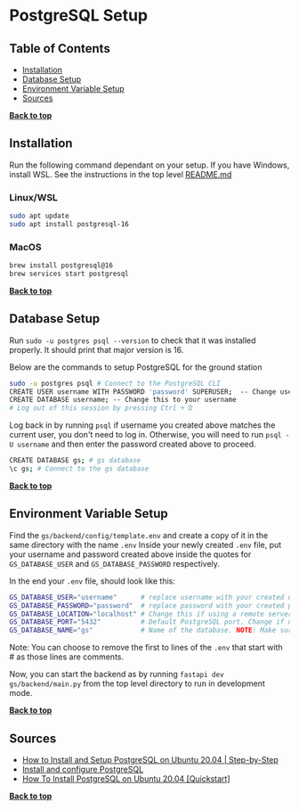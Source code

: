 # PostgreSQL Setup

## Table of Contents

- [Installation](#installation)
- [Database Setup](#database-setup)
- [Environment Variable Setup](#environment-variable-setup)
- [Sources](#sources)

**[Back to top](#table-of-contents)**

## Installation

Run the following command dependant on your setup.
If you have Windows, install WSL. See the instructions in the top level [README.md](../../README.md)

### Linux/WSL

```sh
sudo apt update
sudo apt install postgresql-16
```

### MacOS

```sh
brew install postgresql@16
brew services start postgresql
```

**[Back to top](#table-of-contents)**

## Database Setup

Run `sudo -u postgres psql --version` to check that it was installed properly. It should print that major version is 16.

Below are the commands to setup PostgreSQL for the ground station
```sh
sudo -u postgres psql # Connect to the PostgreSQL CLI
CREATE USER username WITH PASSWORD 'password' SUPERUSER;  -- Change username to your user on the machine and password to a strong password
CREATE DATABASE username; -- Change this to your username
# Log out of this session by pressing Ctrl + D
```
Log back in by running `psql` if username you created above matches the current user, you don't need to log in.
Otherwise, you will need to run `psql -U username` and then enter the password created above to proceed.
```sh
CREATE DATABASE gs; # gs database
\c gs; # Connect to the gs database
```

**[Back to top](#table-of-contents)**

## Environment Variable Setup

Find the `gs/backend/config/template.env` and create a copy of it in the same directory with the name `.env`
Inside your newly created `.env` file, put your username and password created above inside the quotes for `GS_DATABASE_USER` and `GS_DATABASE_PASSWORD` respectively.

In the end your `.env` file, should look like this:
```sh
GS_DATABASE_USER="username"      # replace username with your created username
GS_DATABASE_PASSWORD="password"  # replace password with your created password above
GS_DATABASE_LOCATION="localhost" # Change this if using a remote server
GS_DATABASE_PORT="5432"          # Default PostgreSQL port. Change if needed
GS_DATABASE_NAME="gs"            # Name of the database. NOTE: Make sure to create this manually before running the backend of the first time
```

Note: You can choose to remove the first to lines of the `.env` that start with \# as those lines are comments.

Now, you can start the backend as by running `fastapi dev gs/backend/main.py` from the top level directory to run in development mode.

**[Back to top](#table-of-contents)**

## Sources

- [How to Install and Setup PostgreSQL on Ubuntu 20.04 | Step-by-Step](https://www.cherryservers.com/blog/how-to-install-and-setup-postgresql-server-on-ubuntu-20-04)
- [Install and configure PostgreSQL](https://documentation.ubuntu.com/server/how-to/databases/install-postgresql/index.html)
- [How To Install PostgreSQL on Ubuntu 20.04 \[Quickstart\]](https://www.digitalocean.com/community/tutorials/how-to-install-postgresql-on-ubuntu-20-04-quickstart)

**[Back to top](#table-of-contents)**
